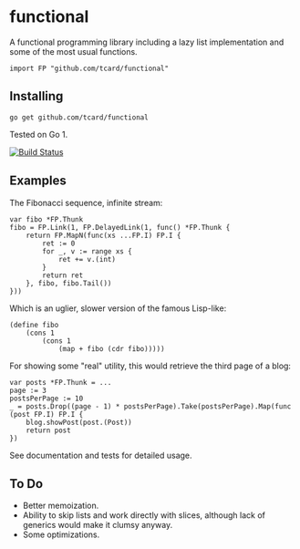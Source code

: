 # functional

A functional programming library including
a lazy list implementation and some of the most usual functions.

	import FP "github.com/tcard/functional"
	
## Installing

	go get github.com/tcard/functional

Tested on Go 1.

[![Build Status](https://secure.travis-ci.org/tcard/functional.png)](http://travis-ci.org/tcard/functional)
	
## Examples

The Fibonacci sequence, infinite stream:

	var fibo *FP.Thunk
	fibo = FP.Link(1, FP.DelayedLink(1, func() *FP.Thunk {
		return FP.MapN(func(xs ...FP.I) FP.I {
			ret := 0
			for _, v := range xs {
				ret += v.(int)
			}
			return ret
		}, fibo, fibo.Tail())
	}))
	
Which is an uglier, slower version of the famous Lisp-like:

	(define fibo
		(cons 1
			(cons 1
				(map + fibo (cdr fibo)))))		

For showing some "real" utility, this would retrieve the third page of a blog:

	var posts *FP.Thunk	= ...
	page := 3
	postsPerPage := 10
	_ = posts.Drop((page - 1) * postsPerPage).Take(postsPerPage).Map(func (post FP.I) FP.I {
		blog.showPost(post.(Post))
		return post
	})
	
See documentation and tests for detailed usage.

## To Do
	
* Better memoization.
* Ability to skip lists and work directly with slices, although lack of generics would make it clumsy anyway.
* Some optimizations.
